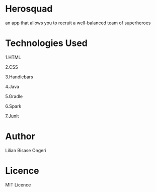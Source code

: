 # Herosquad
an app that allows you to recruit a well-balanced team of superheroes

# Technologies Used
1.HTML

2.CSS

3.Handlebars

4.Java

5.Gradle

6.Spark

7.Junit
# Author
Lilian Bisase Ongeri

# Licence
MIT Licence

